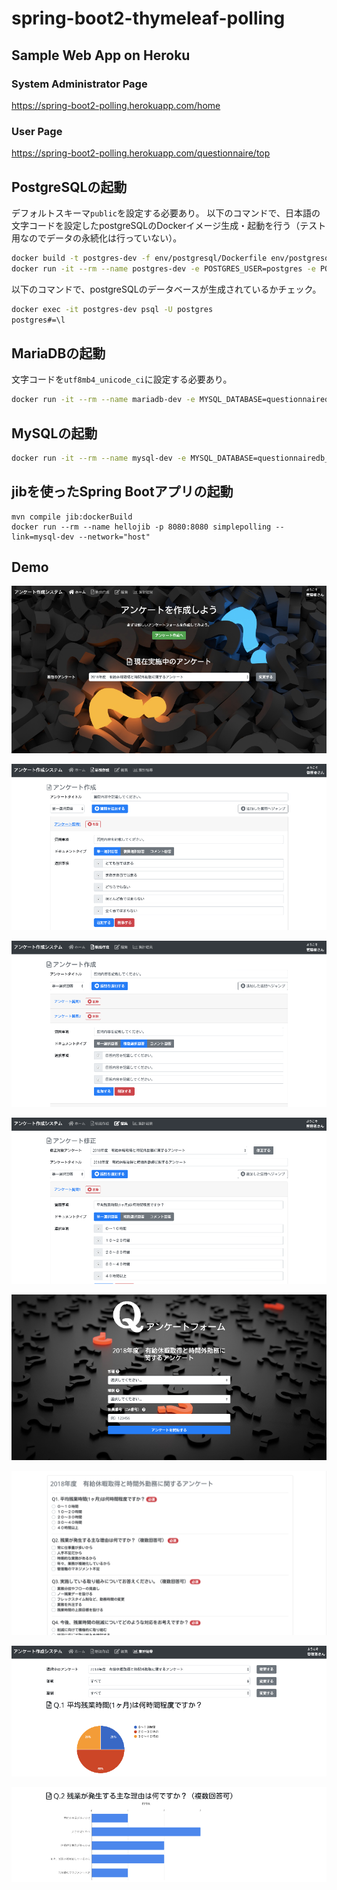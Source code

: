 # spring-boot2-thymeleaf-polling

## Sample Web App on Heroku
### System Administrator Page
https://spring-boot2-polling.herokuapp.com/home

### User Page
https://spring-boot2-polling.herokuapp.com/questionnaire/top

## PostgreSQLの起動
デフォルトスキーマ`public`を設定する必要あり。
以下のコマンドで、日本語の文字コードを設定したpostgreSQLのDockerイメージ生成・起動を行う（テスト用なのでデータの永続化は行っていない）。
```bash
docker build -t postgres-dev -f env/postgresql/Dockerfile env/postgresql/
docker run -it --rm --name postgres-dev -e POSTGRES_USER=postgres -e POSTGRES_PASSWORD=password -e POSTGRES_DB=questionnairedb -p 5433:5432 -d postgres-dev
```

以下のコマンドで、postgreSQLのデータベースが生成されているかチェック。
```bash
docker exec -it postgres-dev psql -U postgres
postgres#=\l
```

## MariaDBの起動
文字コードを`utf8mb4_unicode_ci`に設定する必要あり。
```bash
docker run -it --rm --name mariadb-dev -e MYSQL_DATABASE=questionnairedb_test -e MYSQL_ROOT_PASSWORD=password -p 3307:3306 -d mariadb:10.3.10 --character-set-server=utf8mb4 --collation-server=utf8mb4_unicode_ci
```

## MySQLの起動
```bash
docker run -it --rm --name mysql-dev -e MYSQL_DATABASE=questionnairedb_test -e MYSQL_ROOT_PASSWORD=password -p 3307:3306 -d mysql:8.0.15 --character-set-server=utf8mb4 --collation-server=utf8mb4_unicode_ci
```

## jibを使ったSpring Bootアプリの起動
```
mvn compile jib:dockerBuild
docker run --rm --name hellojib -p 8080:8080 simplepolling --link=mysql-dev --network="host"
```

## Demo
![](img/toppage.png)

![](img/questionnaireNew1.png)

![](img/questionnaireNew2.png)

![](img/questionnaireEdit.png)

![](img/usertop.png)

![](img/userform.png)

![](img/chart1.png)

![](img/chart2.png)